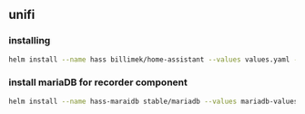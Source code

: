 ## unifi

### installing

```bash
helm install --name hass billimek/home-assistant --values values.yaml --set ingress.hosts="{hass.$DOMAIN}",extraEnv.CAMERA_AUTH="$CAMERA_AUTH",configurator.ingress.hosts="{hass-config.$DOMAIN}",configurator.credentials="$HASS_CONFIG_CREDENTIALS",configurator.hassApiPassword="$HASS_API_PASSWORD"
```

### install mariaDB for recorder component

```bash
helm install --name hass-maraidb stable/mariadb --values mariadb-values.yaml --set db.password="${HASS_DB_PASSWORD}"

```